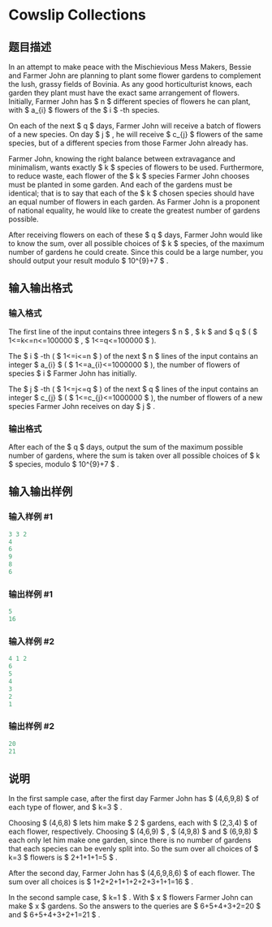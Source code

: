# Cowslip Collections

## 题目描述

In an attempt to make peace with the Mischievious Mess Makers, Bessie and Farmer John are planning to plant some flower gardens to complement the lush, grassy fields of Bovinia. As any good horticulturist knows, each garden they plant must have the exact same arrangement of flowers. Initially, Farmer John has $ n $ different species of flowers he can plant, with $ a_{i} $ flowers of the $ i $ -th species.

On each of the next $ q $ days, Farmer John will receive a batch of flowers of a new species. On day $ j $ , he will receive $ c_{j} $ flowers of the same species, but of a different species from those Farmer John already has.

Farmer John, knowing the right balance between extravagance and minimalism, wants exactly $ k $ species of flowers to be used. Furthermore, to reduce waste, each flower of the $ k $ species Farmer John chooses must be planted in some garden. And each of the gardens must be identical; that is to say that each of the $ k $ chosen species should have an equal number of flowers in each garden. As Farmer John is a proponent of national equality, he would like to create the greatest number of gardens possible.

After receiving flowers on each of these $ q $ days, Farmer John would like to know the sum, over all possible choices of $ k $ species, of the maximum number of gardens he could create. Since this could be a large number, you should output your result modulo $ 10^{9}+7 $ .

## 输入输出格式

### 输入格式

The first line of the input contains three integers $ n $ , $ k $ and $ q $ ( $ 1<=k<=n<=100000 $ , $ 1<=q<=100000 $ ).

The $ i $ -th ( $ 1<=i<=n $ ) of the next $ n $ lines of the input contains an integer $ a_{i} $ ( $ 1<=a_{i}<=1000000 $ ), the number of flowers of species $ i $ Farmer John has initially.

The $ j $ -th ( $ 1<=j<=q $ ) of the next $ q $ lines of the input contains an integer $ c_{j} $ ( $ 1<=c_{j}<=1000000 $ ), the number of flowers of a new species Farmer John receives on day $ j $ .

### 输出格式

After each of the $ q $ days, output the sum of the maximum possible number of gardens, where the sum is taken over all possible choices of $ k $ species, modulo $ 10^{9}+7 $ .

## 输入输出样例

### 输入样例 #1

```cpp
3 3 2
4
6
9
8
6

```
### 输出样例 #1

```cpp
5
16

```
### 输入样例 #2

```cpp
4 1 2
6
5
4
3
2
1

```
### 输出样例 #2

```cpp
20
21

```
## 说明

In the first sample case, after the first day Farmer John has $ (4,6,9,8) $ of each type of flower, and $ k=3 $ .

Choosing $ (4,6,8) $ lets him make $ 2 $ gardens, each with $ (2,3,4) $ of each flower, respectively. Choosing $ (4,6,9) $ , $ (4,9,8) $ and $ (6,9,8) $ each only let him make one garden, since there is no number of gardens that each species can be evenly split into. So the sum over all choices of $ k=3 $ flowers is $ 2+1+1+1=5 $ .

After the second day, Farmer John has $ (4,6,9,8,6) $ of each flower. The sum over all choices is $ 1+2+2+1+1+2+2+3+1+1=16 $ .

In the second sample case, $ k=1 $ . With $ x $ flowers Farmer John can make $ x $ gardens. So the answers to the queries are $ 6+5+4+3+2=20 $ and $ 6+5+4+3+2+1=21 $ .

